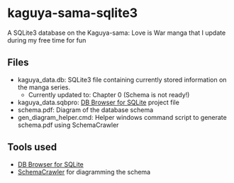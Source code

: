 # kaguya-sama-sqlite3
A SQLite3 database on the Kaguya-sama: Love is War manga that I update during my free time for fun

Files
---

* kaguya_data.db:  SQLite3 file containing currently stored information on the manga series.
    * Currently updated to: Chapter 0 (Schema is not ready!)
* kaguya_data.sqbpro: [DB Browser for SQLite](https://sqlitebrowser.org/) project file
* schema.pdf: Diagram of the database schema
* gen_diagram_helper.cmd: Helper windows command script to generate schema.pdf using SchemaCrawler

Tools used
---
* [DB Browser for SQLite](https://sqlitebrowser.org/)
* [SchemaCrawler](https://www.schemacrawler.com/diagramming.html) for diagramming the schema
